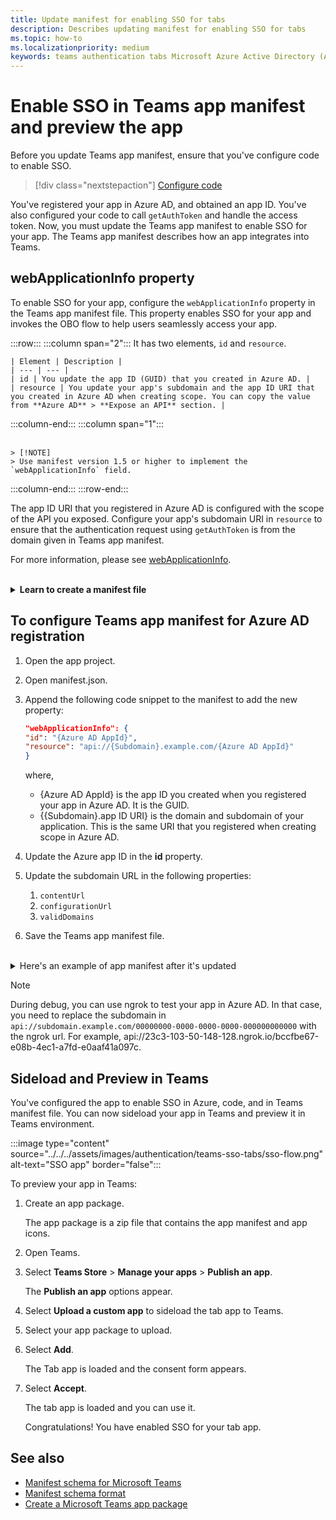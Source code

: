 ```yaml
---
title: Update manifest for enabling SSO for tabs
description: Describes updating manifest for enabling SSO for tabs
ms.topic: how-to
ms.localizationpriority: medium
keywords: teams authentication tabs Microsoft Azure Active Directory (Azure AD) Graph API
---
```

# Enable SSO in Teams app manifest and preview the app

Before you update Teams app manifest, ensure that you've configure code to enable SSO.

> [!div class="nextstepaction"]
> [Configure code](tab-sso-code.md)

You've registered your app in Azure AD, and obtained an app ID. You've also configured your code to call `getAuthToken` and handle the access token. Now, you must update the Teams app manifest to enable SSO for your app. The Teams app manifest describes how an app integrates into Teams.

## webApplicationInfo property

To enable SSO for your app, configure the `webApplicationInfo` property in the Teams app manifest file. This property enables SSO for your app and invokes the OBO flow to help users seamlessly access your app.

:::row:::
  :::column span="2":::
    It has two elements, `id` and `resource`.

    | Element | Description |
    | --- | --- |
    | id | You update the app ID (GUID) that you created in Azure AD. |
    | resource | You update your app's subdomain and the app ID URI that you created in Azure AD when creating scope. You can copy the value from **Azure AD** > **Expose an API** section. |

  :::column-end:::
  :::column span="1":::
    <br>
    <br>

    > [!NOTE]
    > Use manifest version 1.5 or higher to implement the `webApplicationInfo` field.
  :::column-end:::
:::row-end:::

The app ID URI that you registered in Azure AD is configured with the scope of the API you exposed. Configure your app's subdomain URI in `resource` to ensure that the authentication request using `getAuthToken` is from the domain given in Teams app manifest.

For more information, please see [webApplicationInfo](/resources/schema/manifest-schema.md#webapplicationinfo).
<br>
<br>
<details>
<summary><b>Learn to create a manifest file</b></summary>

If your app doesn't have a app manifest file, you'll need to create it. To create an app manifest file, use the content shown below to create a .json file named, `manifest.json`.

> [!NOTE]
> The manifest example content shown here is only for a tab app. It uses an ngrok url for subdomain address. For more information, please see [Manifest schema](/resources/schema/manifest-schema).

  ```json
{ 
  "$schema": "https://developer.microsoft.com/json-schemas/teams/v1.11/MicrosoftTeams.schema.json", 
 "manifestVersion": "1.12", 
 "version": "1.0.0", 
 "id": "{new GUID for this Teams app - not the Azure AD App ID}", 
 "packageName": "com.contoso.teamsauthsso", 
 "developer": { 
 "name": "Microsoft", 
 "websiteUrl": "https://www.microsoft.com", 
 "privacyUrl": "https://www.microsoft.com/privacy", 
 "termsOfUseUrl": "https://www.microsoft.com/termsofuse" 
  }, 

  "name": { 
    "short": "Teams Auth SSO", 
    "full": "Teams Auth SSO" 
  }, 


  "description": { 
    "short": "Teams Auth SSO app", 
    "full": "The Teams Auth SSO app" 
  }, 

  "icons": { 
    "outline": "outline.png", 
    "color": "color.png" 
  }, 

  "accentColor": "#60A18E", 
  "staticTabs": [ 
    { 
     "entityId": "auth", 
     "name": "Auth", 
     "contentUrl": "https://https://subdomain.example.com/Home/Index", 
     "scopes": [ "personal" ] 
    } 
  ], 

  "configurableTabs": [ 
    { 
     "configurationUrl": "https://subdomain.example.com/Home/Configure", 
     "canUpdateConfiguration": true, 
     "scopes": [ 
     "team" 
      ] 
    } 
  ], 
  "permissions": [ "identity", "messageTeamMembers" ], 
  "validDomains": [ 
   "{subdomain or ngrok url}" 
  ], 
  "webApplicationInfo": { 
    "id": "{Azure AD AppId}", 
    "resource": "api://subdomain.example.com/{Azure AD AppId}" 
  }
} 
```

</details>

## To configure Teams app manifest for Azure AD registration

1. Open the app project.
2. Open manifest.json.
3. Append the following code snippet to the manifest to add the new property:

    ```json
    "webApplicationInfo": {
    "id": "{Azure AD AppId}",
    "resource": "api://{Subdomain}.example.com/{Azure AD AppId}"
    }
    ```

    where,
    - {Azure AD AppId} is the app ID you created when you registered your app in Azure AD. It is the GUID.
    - {{Subdomain}.app ID URI} is the  domain and subdomain of your application. This is the same URI that you registered when creating scope in Azure AD.

4. Update the Azure app ID in the **id** property.
5. Update the subdomain URL in the following properties:
   1. `contentUrl`
   2. `configurationUrl`
   3. `validDomains`
6. Save the Teams app manifest file.

<br>
<details>
<summary>Here's an example of app manifest after it's updated</summary>

```json
{
  "$schema": "https://developer.microsoft.com/json-schemas/teams/v1.11/MicrosoftTeams.schema.json",
  "manifestVersion": "1.11",
  "version": "1.0.0",
  "id": "bccfbe67-e08b-4ec1-a7fd-e0aaf41a097c",
  "packageName": "com.contoso.teamsauthsso",
  "developer": {
    "name": "Microsoft",
    "websiteUrl": "https://www.microsoft.com",
    "privacyUrl": "https://www.microsoft.com/privacy",
    "termsOfUseUrl": "https://www.microsoft.com/termsofuse"
  },
  "name": {
    "short": "Teams Auth SSO",
    "full": "Teams Auth SSO"
  },
  "description": {
    "short": "Teams Auth SSO app",
    "full": "The Teams Auth SSO app"
  },
  "icons": {
    "outline": "outline.png",
    "color": "color.png"
  },
  "accentColor": "#60A18E",
  "staticTabs": [
    {
      "entityId": "auth",
      "name": "Auth",
      "contentUrl": "https://contoso.com/Home/Index",
      "scopes": [ "personal" ]
    }
  ],
  "configurableTabs": [
    {
      "configurationUrl": "https://contoso.com/Home/Configure",
      "canUpdateConfiguration": true,
      "scopes": [
        "team"
      ]
    }
  ],
  "permissions": [ "identity", "messageTeamMembers" ],
  "validDomains": [
    "contoso.com"
  ],
  "webApplicationInfo": {
    "id": "bccfbe67-e08b-4ec1-a7fd-e0aaf41a097c",
    "resource": "api://contoso.com/bccfbe67-e08b-4ec1-a7fd-e0aaf41a097c"
  }
}
```

</details>

> [!NOTE]
> During debug, you can use ngrok to test your app in Azure AD. In that case, you need to replace the subdomain in `api://subdomain.example.com/00000000-0000-0000-0000-000000000000` with the ngrok url. For example, api://23c3-103-50-148-128.ngrok.io/bccfbe67-e08b-4ec1-a7fd-e0aaf41a097c.

## Sideload and Preview in Teams

You've configured the app to enable SSO in Azure, code, and in Teams manifest file. You can now sideload your app in Teams and preview it in Teams environment.

:::image type="content" source="../../../assets/images/authentication/teams-sso-tabs/sso-flow.png" alt-text="SSO app" border="false":::

To preview your app in Teams:

1. Create an app package.

   The app package is a zip file that contains the app manifest and app icons.

2. Open Teams.

3. Select **Teams Store** > **Manage your apps** > **Publish an app**.

    The **Publish an app** options appear.

4. Select **Upload a custom app** to sideload the tab app to Teams.

5. Select your app package to upload.

6. Select **Add**.

    The Tab app is loaded and the consent form appears.

7. Select **Accept**.

    The tab app is loaded and you can use it.

    Congratulations! You have enabled SSO for your tab app.

## See also

- [Manifest schema for Microsoft Teams](../../../resources/schema/manifest-schema.md)
- [Manifest schema format](https://developer.microsoft.com/json-schemas/teams/v1.12/MicrosoftTeams.schema.json)
- [Create a Microsoft Teams app package](../../../concepts/build-and-test/apps-package.md)

<!--
### Configure code in app settings - Specific to Bot apps

The `appsettings.json` file includes the configuration for Azure AD app.

#### To configure Teams app settings for Azure AD registration

1. Open the app project.
2. Open appsettings.json.
3. Update the `AzureAd` code snippet with configured app details on Azure AD portal:

   ```json
     "AzureAd": {
    "Instance": "https://login.microsoftonline.com/",
    "TenantId": "[AzureAD Tenant Id]",
    "ClientId": "[AzureAD Client Id]",
    "AppSecret": "[Azure App secret]",
    "ApplicationIdURI": "[Application ID URI]",
    "AuthUrl": "/oauth2/v2.0/token",
    "ValidIssuers": "https://login.microsoftonline.com/TENANT_ID/v2.0,https://sts.windows.net/TENANT_ID/"
    },
    ```
    where,
    - `[AzureAD Tenant Id]` is **Directory (tenant) ID**
    - `[AzureAD Client Id]` is **Application (client) ID**
    - `[Azure App secret]` is the **Value** of **Client credentials**, which is client secret
    - `[Application ID URI]` is **Application ID URI**
    - `TENANT_ID` is **Directory (tenant) ID**

4. Save the file.

#### View the updated app settings

<details>
<summary>Here's an example of app settings update:</summary>

This following sample details are configured in Azure AD:

:::image type="content" source="../../../assets/images/authentication/teams-sso-tabs/azure-app-overview.png" alt-text="Overview of app details on Azure AD portal":::

The authentication details from Azure AD are updated in `appsettings.json`:

```json
    "AzureAd": {
    "Instance": "https://login.microsoftonline.com/",
    "TenantId": "72f988bf-86f1-41af-91ab-2d7cd011db47",
    "ClientId": "bccfbe67-e08b-4ec1-a7fd-e0aaf41a097c",
    "AppSecret": "p-t7Q~wiGyaPdXcmn6E_XnQBmfANChRx5QtZG",
    "ApplicationIdURI": "api://bccfbe67-e08b-4ec1-a7fd-e0aaf41a097c",
    "AuthUrl": "/oauth2/v2.0/token",
    "ValidIssuers": "https://login.microsoftonline.com/72f988bf-86f1-41af-91ab-2d7cd011db47/v2.0,https://sts.windows.net/72f988bf-86f1-41af-91ab-2d7cd011db47/"
  },
```

</details>-->
